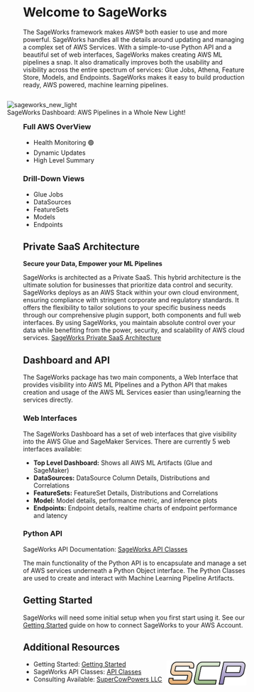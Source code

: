 # Welcome to SageWorks
The SageWorks framework makes AWS® both easier to use and more powerful. SageWorks handles all the details around updating and managing a complex set of AWS Services. With a simple-to-use Python API and a beautiful set of web interfaces, SageWorks makes creating AWS ML pipelines a snap. It also dramatically improves both the usability and visibility across the entire spectrum of services: Glue Jobs, Athena, Feature Store, Models, and Endpoints. SageWorks makes it easy to build production ready, AWS powered, machine learning pipelines.

<figure style="float: right; width: 500px;">
<img alt="sageworks_new_light" src="https://github.com/SuperCowPowers/sageworks/assets/4806709/5f8b32a2-ed72-45f2-bd96-91b7bbbccff4">
<figcaption>SageWorks Dashboard: AWS Pipelines in a Whole New Light!</figcaption>
</figure>

### Full AWS OverView
- Health Monitoring 🟢
- Dynamic Updates
- High Level Summary

### Drill-Down Views
- Glue Jobs
- DataSources
- FeatureSets
- Models
- Endpoints

## Private SaaS Architecture
**Secure your Data, Empower your ML Pipelines**

SageWorks is architected as a Private SaaS. This hybrid architecture is the ultimate solution for businesses that prioritize data control and security. SageWorks deploys as an AWS Stack within your own cloud environment, ensuring compliance with stringent corporate and regulatory standards. It offers the flexibility to tailor solutions to your specific business needs through our comprehensive plugin support, both components and full web interfaces. By using SageWorks, you maintain absolute control over your data while benefiting from the power, security, and scalability of AWS cloud services. [SageWorks Private SaaS Architecture](https://docs.google.com/presentation/d/1f_1gmE4-UAeUDDsoNdzK_d_MxALFXIkxORZwbJBjPq4/edit?usp=sharing)

## Dashboard and API

The SageWorks package has two main components, a Web Interface that provides visibility into AWS ML PIpelines and a Python API that makes creation and usage of the AWS ML Services easier than using/learning the services directly.

### Web Interfaces
The SageWorks Dashboard has a set of web interfaces that give visibility into the AWS Glue and SageMaker Services. There are currently 5 web interfaces available:


- **Top Level Dashboard:** Shows all AWS ML Artifacts (Glue and SageMaker)
- **DataSources:** DataSource Column Details, Distributions and Correlations
- **FeatureSets:** FeatureSet Details, Distributions and Correlations
- **Model:** Model details, performance metric, and inference plots
- **Endpoints:** Endpoint details, realtime charts of endpoint performance and latency

### Python API
SageWorks API Documentation: [SageWorks API Classes](api_classes/overview.md) 

The main functionality of the Python API is to encapsulate and manage a set of AWS services underneath a Python Object interface. The Python Classes are used to create and interact with Machine Learning Pipeline Artifacts.

## Getting Started
SageWorks will need some initial setup when you first start using it. See our [Getting Started](getting_started/index.md) guide on how to connect SageWorks to your AWS Account.


## Additional Resources

<img align="right" src="images/scp.png" width="180">

- Getting Started: [Getting Started](getting_started/index.md) 
- SageWorks API Classes: [API Classes](api_classes/overview.md)
- Consulting Available: [SuperCowPowers LLC](https://www.supercowpowers.com)
